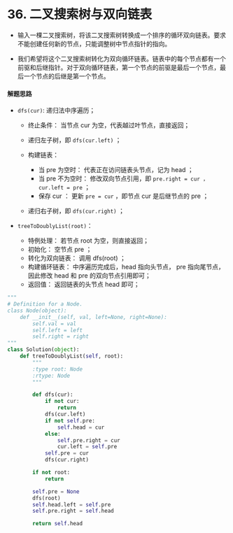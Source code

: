 
# 36. 二叉搜索树与双向链表

* 输入一棵二叉搜索树，将该二叉搜索树转换成一个排序的循环双向链表。要求不能创建任何新的节点，只能调整树中节点指针的指向。

* 我们希望将这个二叉搜索树转化为双向循环链表。链表中的每个节点都有一个前驱和后继指针。对于双向循环链表，第一个节点的前驱是最后一个节点，最后一个节点的后继是第一个节点。

#### 解题思路

* `dfs(cur)`: 递归法中序遍历；
    * 终止条件： 当节点 cur 为空，代表越过叶节点，直接返回；
    * 递归左子树，即 `dfs(cur.left)` ；

    * 构建链表：
        * 当 pre 为空时： 代表正在访问链表头节点，记为 head ；
        * 当 pre 不为空时： 修改双向节点引用，即 `pre.right = cur ， cur.left = pre` ；
        * 保存 cur ： 更新 `pre = cur` ，即节点 cur 是后继节点的 pre ；
        
    * 递归右子树，即 `dfs(cur.right)` ；
    

* `treeToDoublyList(root)`：
    * 特例处理： 若节点 root 为空，则直接返回；
    * 初始化： 空节点 pre ；
    * 转化为双向链表： 调用 dfs(root) ；
    * 构建循环链表： 中序遍历完成后，head 指向头节点， pre 指向尾节点，因此修改 head 和 pre 的双向节点引用即可；
    * 返回值： 返回链表的头节点 head 即可；


```python
"""
# Definition for a Node.
class Node(object):
    def __init__(self, val, left=None, right=None):
        self.val = val
        self.left = left
        self.right = right
"""
class Solution(object):
    def treeToDoublyList(self, root):
        """
        :type root: Node
        :rtype: Node
        """

        def dfs(cur):
            if not cur:
                return
            dfs(cur.left)
            if not self.pre:
                self.head = cur
            else:
                self.pre.right = cur
                cur.left = self.pre
            self.pre = cur
            dfs(cur.right)

        if not root:
            return

        self.pre = None
        dfs(root)
        self.head.left = self.pre
        self.pre.right = self.head

        return self.head
```
